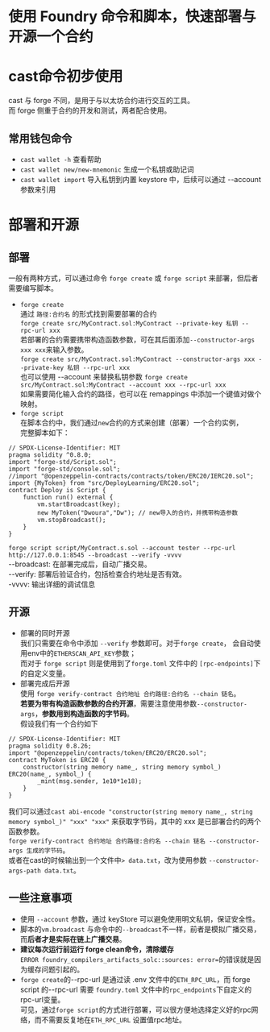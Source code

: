 # 使用 Foundry 命令和脚本，快速部署与开源一个合约
# cast命令初步使用
cast 与 forge 不同，是用于与以太坊合约进行交互的工具。  
而 forge 侧重于合约的开发和测试，两者配合使用。
## 常用钱包命令
+ `cast wallet -h` 查看帮助
+ `cast wallet new/new-mnemonic` 生成一个私钥或助记词
+ `cast wallet import` 导入私钥到内置 keystore 中，后续可以通过 --account参数来引用
# 部署和开源
## 部署
一般有两种方式，可以通过命令 `forge create` 或 `forge script` 来部署，但后者需要编写脚本。
+ `forge create`  
通过 `路径:合约名` 的形式找到需要部署的合约  
`forge create src/MyContract.sol:MyContract --private-key 私钥 --rpc-url xxx`   
若部署的合约需要携带构造函数参数，可在其后面添加`--constructor-args xxx xxx`来输入参数。  
`forge create src/MyContract.sol:MyContract --constructor-args xxx --private-key 私钥 --rpc-url xxx`   
也可以使用 --account 来替换私钥参数
`forge create src/MyContract.sol:MyContract --account xxx --rpc-url xxx`   
如果需要简化输入合约的路径，也可以在 remappings 中添加一个键值对做个映射。
+ `forge script`  
在脚本合约中，我们通过`new`合约的方式来创建（部署）一个合约实例，  
完整脚本如下：
```solidity
// SPDX-License-Identifier: MIT
pragma solidity ^0.8.0;
import "forge-std/Script.sol";
import "forge-std/console.sol";
//import "@openzeppelin-contracts/contracts/token/ERC20/IERC20.sol";
import {MyToken} from "src/DeployLearning/ERC20.sol";
contract Deploy is Script {
    function run() external {
        vm.startBroadcast(key);
        new MyToken("Dwoura","Dw"); // new导入的合约，并携带构造参数
        vm.stopBroadcast();
    }
}
```

`forge script script/MyContract.s.sol --account tester --rpc-url http://127.0.0.1:8545 --broadcast --verify -vvvv`  
--broadcast: 在部署完成后，自动广播交易。   
--verify: 部署后验证合约，包括检查合约地址是否有效。  
-vvvv: 输出详细的调试信息  

## 开源
+ 部署的同时开源  
我们只需要在命令中添加 `--verify` 参数即可。对于`forge create`， 会自动使用env中的`ETHERSCAN_API_KEY`参数；  
而对于 `forge script` 则是使用到了`forge.toml` 文件中的 `[rpc-endpoints]`下的自定义变量。
+ 部署完成后开源  
使用 `forge verify-contract 合约地址 合约路径:合约名 --chain 链名`。  
**若要为带有构造函数参数的合约开源**，需要注意使用参数`--constructor-args`，**参数用到构造函数的字节码**。  
假设我们有一个合约如下
```solidity
// SPDX-License-Identifier: MIT
pragma solidity 0.8.26;
import "@openzeppelin/contracts/token/ERC20/ERC20.sol";
contract MyToken is ERC20 { 
    constructor(string memory name_, string memory symbol_) ERC20(name_, symbol_) {
        _mint(msg.sender, 1e10*1e18);
    } 
}
```  
我们可以通过`cast abi-encode "constructor(string memory name_, string memory symbol_)" "xxx" "xxx"` 来获取字节码，其中的 xxx 是已部署合约的两个函数参数。  
`forge verify-contract 合约地址 合约路径:合约名 --chain 链名 --constructor-args 生成的字节码`。  
或者在cast的时候输出到一个文件中`> data.txt`，改为使用参数 `--constructor-args-path data.txt`。
## 一些注意事项
+ 使用 `--account` 参数，通过 keyStore 可以避免使用明文私钥，保证安全性。
+ 脚本的`vm.broadcast` 与命令中的`--broadcast`不一样，前者是模拟广播交易，而**后者才是实际在链上广播交易**。  
+ **建议每次运行前运行 forge clean命令，清除缓存**  
`ERROR foundry_compilers_artifacts_solc::sources: error=`的错误就是因为缓存问题引起的。
+ `forge create`的--rpc-url 是通过读 .env 文件中的`ETH_RPC_URL`，而 forge script 的--rpc-url 需要 `foundry.toml` 文件中的`rpc_endpoints`下自定义的rpc-url变量。  
可见，通过`forge script`的方式进行部署，可以很方便地选择定义好的rpc网络，而不需要反复地在`ETH_RPC_URL` 设置值rpc地址。